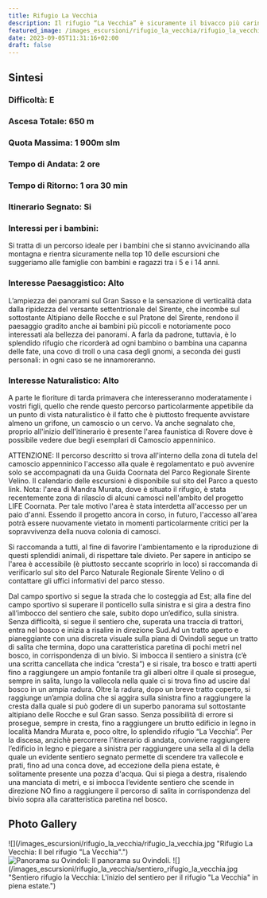 ```yaml
---
title: Rifugio La Vecchia
description: Il rifugio “La Vecchia” è sicuramente il bivacco più carino che conosciamo. Situato in posizione panoramicissima, circa a metà della lunga cresta che da Rovere porta al Sirente, può essere raggiunto (senza tanta fatica) con una gradevole passeggiata, ideale per i bambini che si stanno avvicinando alla montagna.
featured_image: /images_escursioni/rifugio_la_vecchia/rifugio_la_vecchia.jpg
date: 2023-09-05T11:31:16+02:00
draft: false
---
```



## Sintesi
### Difficoltà: E
### Ascesa Totale: 650 m
### Quota Massima: 1 900m slm
### Tempo di Andata: 2 ore
### Tempo di Ritorno: 1 ora 30 min
### Itinerario Segnato: Si
### Interessi per i bambini:
 Si tratta di un percorso ideale per i bambini che si stanno avvicinando alla montagna e rientra sicuramente nella top 10 delle escursioni che suggeriamo alle famiglie con bambini e ragazzi tra i 5 e i 14 anni.
### Interesse Paesaggistico: Alto
L’ampiezza dei panorami sul Gran Sasso e la sensazione di verticalità data dalla ripidezza del versante settentrionale del Sirente, che incombe sul sottostante Altipiano delle Rocche e sul Pratone del Sirente, rendono il paesaggio gradito anche ai bambini più piccoli e notoriamente poco interessati ala bellezza dei panorami. 
A farla da padrone, tuttavia, è lo splendido rifugio che ricorderà ad ogni bambino o bambina una capanna delle fate, una covo di troll o una casa degli gnomi, a seconda dei gusti personali: in ogni caso se ne innamoreranno.

### Interesse Naturalistico: Alto
A parte le fioriture di tarda primavera che interesseranno moderatamente i vostri figli, quello che rende questo percorso particolarmente appetibile da un punto di vista naturalistico è il fatto che è piuttosto frequente avvistare almeno un grifone, un camoscio o un cervo.
Va anche segnalato che, proprio all'inizio dell'itinerario è presente l'area faunistica di Rovere dove è possibile vedere due begli esemplari di Camoscio appenninico.


ATTENZIONE: Il percorso descritto si trova all'interno della zona di tutela del camoscio appenninico l'accesso alla quale è regolamentato e può avvenire solo se accompagnati da una Guida Coornata del Parco Regionale Sirente Velino. Il calendario delle escursioni è disponibile sul sito del Parco a questo link.
Nota: l'area di Mandra Murata, dove è situato il rifugio, è stata recentemente zona di rilascio di alcuni camosci nell'ambito del progetto LIFE Coornata. Per tale motivo l'area è stata interdetta all'accesso per un paio d'anni. Essendo il progetto ancora in corso, in futuro, l'accesso all'area potrà essere nuovamente vietato in momenti particolarmente critici per la sopravvivenza della nuova colonia di camosci. 
 
Si raccomanda a tutti, al fine di favorire l'ambientamento e la riproduzione di questi splendidi animali, di rispettare tale divieto. Per sapere in anticipo se l'area è accessibile (è piuttosto seccante scoprirlo in loco) si raccomanda di verificarlo sul sito del Parco Naturale Regionale Sirente Velino o di contattare gli uffici informativi del parco stesso.

Dal campo sportivo si segue la strada che lo costeggia ad Est; alla fine del campo sportivo si superare il ponticello sulla sinistra  e  si gira a destra fino all’imbocco del sentiero che sale, subito dopo un’edifico, sulla sinistra.
Senza difficoltà, si segue il sentiero che, superata una traccia di trattori, entra nel bosco e inizia a risalire in direzione Sud.Ad un tratto aperto e pianeggiante con una discreta visuale sulla piana di Ovindoli segue un tratto di salita che termina, dopo una caratteristica paretina di pochi metri nel bosco, in corrispondenza di un bivio. Si imbocca il sentiero a sinistra (c’è una scritta cancellata che indica “cresta”) e si risale, tra bosco e tratti aperti fino a raggiungere un ampio fontanile tra gli alberi oltre il quale si prosegue, sempre in salita, lungo la vallecola nella quale ci si trova fino ad uscire dal bosco in un ampia radura.
Oltre la radura, dopo un breve tratto coperto, si raggiunge un’ampia dolina che si aggira sulla sinistra fino a raggiungere la cresta dalla quale si può godere di un superbo panorama sul sottostante altipiano delle Rocche e sul Gran sasso.
Senza possibilità di errore si prosegue, sempre in cresta, fino a raggiungere un brutto edificio in legno in località Mandra Murata e, poco oltre, lo splendido rifugio “La Vecchia”.
Per la discesa, anzichè percorrere l'itinerario di andata, conviene raggiungere l’edificio in legno e piegare a sinistra per raggiungere una sella al di la della quale un evidente sentiero segnato permette di scendere tra vallecole e prati, fino ad una conca dove, ad eccezione della piena estate, è solitamente presente una pozza d'acqua.
Qui si piega a destra, risalendo una manciata di metri, e si imbocca l’evidente sentiero che scende in direzione NO fino a raggiungere il percorso di salita in corrispondenza del bivio sopra alla caratteristica paretina nel bosco.



## Photo Gallery
![](/images_escursioni/rifugio_la_vecchia/rifugio_la_vecchia.jpg "Rifugio La Vecchia: Il bel rifugio "La Vecchia".")  ![](/images_escursioni/rifugio_la_vecchia/panorama_su_ovindoli.jpg "Panorama su Ovindoli: Il panorama su Ovindoli.")  ![](/images_escursioni/rifugio_la_vecchia/sentiero_rifugio_la_vecchia.jpg "Sentiero rifugio la Vecchia: L'inizio del sentiero per il rifugio "La Vecchia" in piena estate.")  